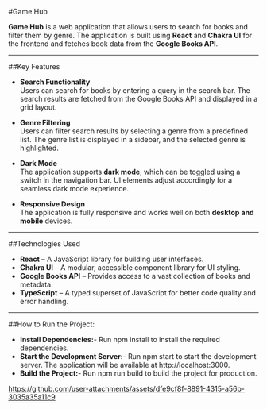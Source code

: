 #Game Hub

**Game Hub** is a web application that allows users to search for books and filter them by genre. The application is built using **React** and **Chakra UI** for the frontend and fetches book data from the **Google Books API**.

---

##Key Features

- **Search Functionality**  
  Users can search for books by entering a query in the search bar. The search results are fetched from the Google Books API and displayed in a grid layout.

- **Genre Filtering**  
  Users can filter search results by selecting a genre from a predefined list. The genre list is displayed in a sidebar, and the selected genre is highlighted.

- **Dark Mode**  
  The application supports **dark mode**, which can be toggled using a switch in the navigation bar. UI elements adjust accordingly for a seamless dark mode experience.

- **Responsive Design**  
  The application is fully responsive and works well on both **desktop and mobile** devices.

---

##Technologies Used

- **React** – A JavaScript library for building user interfaces.
- **Chakra UI** – A modular, accessible component library for UI styling.
- **Google Books API** – Provides access to a vast collection of books and metadata.
- **TypeScript** – A typed superset of JavaScript for better code quality and error handling.

---

##How to Run the Project:
- **Install Dependencies:**- Run npm install to install the required dependencies.
- **Start the Development Server:**- Run npm start to start the development server. The application will be available at http://localhost:3000.
- **Build the Project:**- Run npm run build to build the project for production.


https://github.com/user-attachments/assets/dfe9cf8f-8891-4315-a56b-3035a35a11c9


